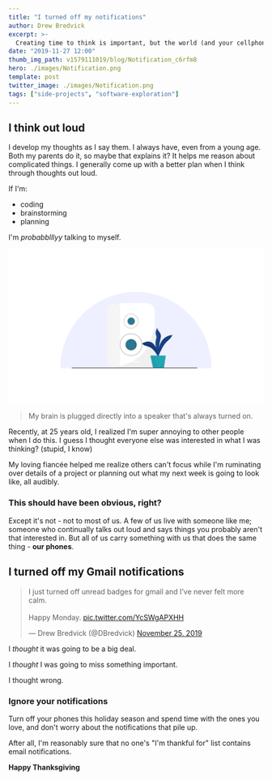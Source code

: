 ```yaml
---
title: "I turned off my notifications"
author: Drew Bredvick
excerpt: >-
  Creating time to think is important, but the world (and your cellphone) tries to steal it.
date: "2019-11-27 12:00"
thumb_img_path: v1579111019/blog/Notification_c6rfm8
hero: ./images/Notification.png
template: post
twitter_image: ./images/Notification.png
tags: ["side-projects", "software-exploration"]
---
```


## I think out loud

I develop my thoughts as I say them. I always have, even from a young age. Both my parents do it, so maybe that explains it? It helps me reason about complicated things. I generally come up with a better plan when I think through thoughts out loud.

If I'm:

- coding
- brainstorming
- planning

I'm _probabblllyy_ talking to myself.

![sound wave](./images/Speaker.png)

> My brain is plugged directly into a speaker that's always turned on.

Recently, at 25 years old, I realized I'm super annoying to other people when I do this. I guess I thought everyone else was interested in what I was thinking? (stupid, I know)

My loving fiancée helped me realize others can't focus while I'm ruminating over details of a project or planning out what my next week is going to look like, all audibly.

### This should have been obvious, right?

Except it's not - not to most of us. A few of us live with someone like me; someone who continually talks out loud and says things you probably aren't that interested in. But all of us carry something with us that does the same thing - **our phones**.

## I turned off my Gmail notifications

<div style="align-self: center; width: 100%; max-width: 500px" id="testing">

<blockquote class="twitter-tweet"><p lang="en" dir="ltr">I just turned off unread badges for gmail and I’ve never felt more calm. <br/><br/>Happy Monday. <a href="https://t.co/YcSWgAPXHH">pic.twitter.com/YcSWgAPXHH</a></p>&mdash; Drew Bredvick (@DBredvick) <a href="https://twitter.com/DBredvick/status/1198958279512211456?ref_src=twsrc%5Etfw">November 25, 2019</a></blockquote> <script async src="https://platform.twitter.com/widgets.js" charset="utf-8"></script>
</div>

I _thought_ it was going to be a big deal.

I _thought_ I was going to miss something important.

I thought wrong.

### Ignore your notifications

Turn off your phones this holiday season and spend time with the ones you love, and don't worry about the notifications that pile up.

After all, I'm reasonably sure that no one's "I'm thankful for" list contains email notifications.

**Happy Thanksgiving**
